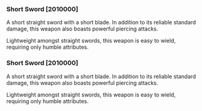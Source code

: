 ### Short Sword [2010000]

A short straight sword with a short blade. In addition to its reliable standard damage, this weapon also boasts powerful piercing attacks.

Lightweight amongst straight swords, this weapon is easy to wield, requiring only humble attributes.### Short Sword [2010000]

A short straight sword with a short blade. In addition to its reliable standard damage, this weapon also boasts powerful piercing attacks.

Lightweight amongst straight swords, this weapon is easy to wield, requiring only humble attributes.